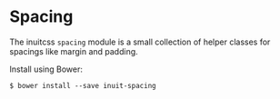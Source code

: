 # Spacing

The inuitcss `spacing` module is a small collection of helper classes for
spacings like margin and padding.

Install using Bower:

    $ bower install --save inuit-spacing
